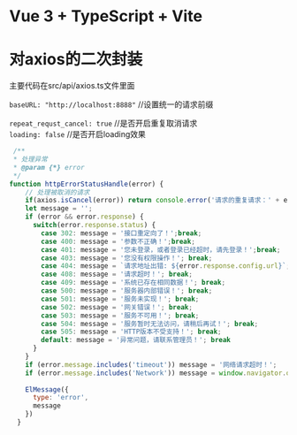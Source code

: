 # Vue 3 + TypeScript + Vite

# 对axios的二次封装
主要代码在src/api/axios.ts文件里面

`baseURL: "http://localhost:8888"`  //设置统一的请求前缀

`repeat_requst_cancel: true`      //是否开启重复取消请求  
`loading: false`                    //是否开启loading效果

```javascript
 /**
 * 处理异常
 * @param {*} error 
 */
function httpErrorStatusHandle(error) {
    // 处理被取消的请求
    if(axios.isCancel(error)) return console.error('请求的重复请求：' + error.message);
    let message = '';
    if (error && error.response) {
      switch(error.response.status) {
        case 302: message = '接口重定向了！';break;
        case 400: message = '参数不正确！';break;
        case 401: message = '您未登录，或者登录已经超时，请先登录！';break;
        case 403: message = '您没有权限操作！'; break;
        case 404: message = `请求地址出错: ${error.response.config.url}`; break; // 在正确域名下
        case 408: message = '请求超时！'; break;
        case 409: message = '系统已存在相同数据！'; break;
        case 500: message = '服务器内部错误！'; break;
        case 501: message = '服务未实现！'; break;
        case 502: message = '网关错误！'; break;
        case 503: message = '服务不可用！'; break;
        case 504: message = '服务暂时无法访问，请稍后再试！'; break;
        case 505: message = 'HTTP版本不受支持！'; break;
        default: message = '异常问题，请联系管理员！'; break
      }
    }
    if (error.message.includes('timeout')) message = '网络请求超时！';
    if (error.message.includes('Network')) message = window.navigator.onLine ? '服务端异常！' : '您断网了！';
  
    ElMessage({
      type: 'error',
      message
    })
  }
```
